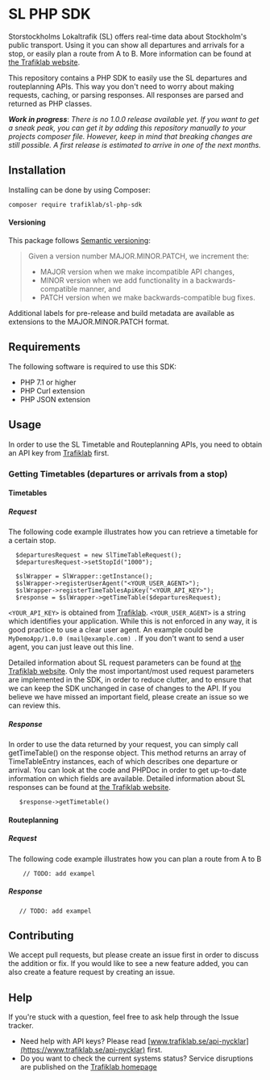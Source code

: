 # SL PHP SDK

Storstockholms Lokaltrafik (SL) offers real-time data about Stockholm's public transport. 
Using it you can show all departures and arrivals for a stop, or easily plan a route from A to B.
More information can be found at [the Trafiklab website](https://www.trafiklab.se/api/).

This repository contains a PHP SDK to easily use the SL departures and routeplanning APIs. This way you don't need to worry about making requests, caching, 
or parsing responses. All responses are parsed and returned as PHP classes.

**_Work in progress_**: _There is no 1.0.0 release available yet. If you want to get a sneak peak, 
you can get it by adding this repository manually to your projects composer file. 
However, keep in mind that breaking changes are still possible. A first release is estimated to arrive in one of the next months._

## Installation
Installing can be done by using Composer:

`composer require trafiklab/sl-php-sdk`

#### Versioning

This package follows [Semantic versioning](https://semver.org/):
> Given a version number MAJOR.MINOR.PATCH, we increment the:
> - MAJOR version when we make incompatible API changes,
> - MINOR version when we add functionality in a backwards-compatible manner, and
> - PATCH version when we make backwards-compatible bug fixes.

Additional labels for pre-release and build metadata are available as extensions to the MAJOR.MINOR.PATCH format.

## Requirements
The following software is required to use this SDK:

- PHP 7.1 or higher
- PHP Curl extension
- PHP JSON extension

## Usage

In order to use the SL Timetable and Routeplanning APIs, 
you need to obtain an API key from [Trafiklab](https://trafiklab.se) first.

### Getting Timetables (departures or arrivals from a stop)

#### Timetables
##### Request
The following code example illustrates how you can retrieve a timetable for a certain stop.

```
  $departuresRequest = new SlTimeTableRequest();
  $departuresRequest->setStopId("1000");

  $slWrapper = SlWrapper::getInstance();
  $slWrapper->registerUserAgent("<YOUR_USER_AGENT>");
  $slWrapper->registerTimeTablesApiKey("<YOUR_API_KEY>");
  $response = $slWrapper->getTimeTable($departuresRequest);
```
`<YOUR_API_KEY>` is obtained from [Trafiklab](https://trafiklab.se). `<YOUR_USER_AGENT>` is a string which identifies your application. 
While this is not enforced in any way, it is good practice to use a clear user agent. 
An example could be `MyDemoApp/1.0.0 (mail@example.com) `.
If you don't want to send a user agent, you can just leave out this line.

Detailed information about SL request parameters can be found at [the Trafiklab website](https://www.trafiklab.se/api/).
Only the most important/most used request parameters are implemented in the SDK, in order to reduce clutter, and to ensure that we can keep the SDK unchanged in case of changes to the API.
If you believe we have missed an important field, please create an issue so we can review this.  
##### Response

In order to use the data returned by your request, you can simply call getTimeTable() on the response object. 
This method returns an array of TimeTableEntry instances, each of which describes one departure or arrival. 
You can look at the code and PHPDoc in order to get up-to-date information on which fields are available. 
Detailed information about SL responses can be found at [the Trafiklab website](https://www.trafiklab.se/api/).

```
   $response->getTimetable()
```

#### Routeplanning
##### Request
The following code example illustrates how you can plan a route from A to B

```    
    // TODO: add exampel
```
##### Response

```
   // TODO: add exampel
```

## Contributing

We accept pull requests, but please create an issue first in order to discuss the addition or fix.
If you would like to see a new feature added, you can also create a feature request by creating an issue.

## Help

If you're stuck with a question, feel free to ask help through the Issue tracker.
- Need help with API keys? Please read [www.trafiklab.se/api-nycklar](https://www.trafiklab.se/api-nycklar) first.
- Do you want to check the current systems status? Service disruptions
 are published on the [Trafiklab homepage](https://www.trafiklab.se/)